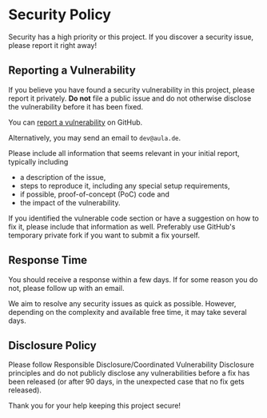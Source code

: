Security Policy
===============

Security has a high priority or this project. If you discover a security issue,
please report it right away!

Reporting a Vulnerability
-------------------------

If you believe you have found a security vulnerability in this project, please
report it privately. **Do not** file a public issue and do not otherwise
disclose the vulnerability before it has been fixed.

You can [report a vulnerability](https://github.com/aula-app/aula-frontend/security/advisories/new)
on GitHub.

Alternatively, you may send an email to `dev@aula.de`. <!-- @TODO: nikola - in future, include PGP key -->

Please include all information that seems relevant in your initial report,
typically including
* a description of the issue,
* steps to reproduce it, including any special setup requirements,
* if possible, proof-of-concept (PoC) code and
* the impact of the vulnerability.

If you identified the vulnerable code section or have a suggestion on how to
fix it, please include that information as well. Preferably use GitHub's
temporary private fork if you want to submit a fix yourself.

Response Time
-------------

You should receive a response within a few days. If for some reason you do
not, please follow up with an email.

We aim to resolve any security issues as quick as possible. However, depending
on the complexity and available free time, it may take several days.

Disclosure Policy
-----------------

Please follow Responsible Disclosure/Coordinated Vulnerability Disclosure
principles and do not publicly disclose any vulnerabilities before a fix has
been released (or after 90 days, in the unexpected case that no fix gets
released).

Thank you for your help keeping this project secure!
